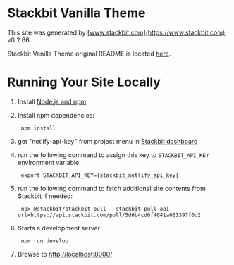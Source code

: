 # Stackbit Vanilla Theme

This site was generated by [www.stackbit.com](https://www.stackbit.com), v0.2.66.

Stackbit Vanilla Theme original README is located [here](./README.theme.md).

# Running Your Site Locally

1. Install [Node.js and npm](https://nodejs.org/en/)

1. Install npm dependencies:

        npm install

1. get "netlify-api-key" from project menu in [Stackbit dashboard](https://app.stackbit.com/dashboard)

1. run the following command to assign this key to `STACKBIT_API_KEY` environment variable:

        export STACKBIT_API_KEY={stackbit_netlify_api_key}

1. run the following command to fetch additional site contents from Stackbit if needed:

        npx @stackbit/stackbit-pull --stackbit-pull-api-url=https://api.stackbit.com/pull/5d6b4cd0f4041a001397f0d2

1. Starts a development server

        npm run develop

1. Browse to [http://localhost:8000/](http://localhost:8000/)
